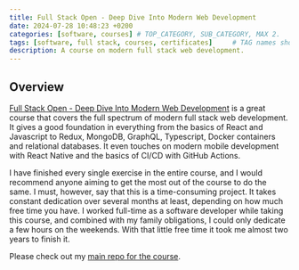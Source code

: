 ```yaml
---
title: Full Stack Open - Deep Dive Into Modern Web Development
date: 2024-07-28 10:48:23 +0200
categories: [software, courses] # TOP_CATEGORY, SUB_CATEGORY, MAX 2.
tags: [software, full stack, courses, certificates]     # TAG names should always be lowercase.
description: A course on modern full stack web development.
---
```


## Overview

[Full Stack Open - Deep Dive Into Modern Web Development](https://fullstackopen.com/en/) is a great course that covers the full spectrum of modern full stack web development. It gives a good foundation in everything from the basics of React and Javascript to Redux, MongoDB, GraphQL, Typescript, Docker containers and relational databases. It even touches on modern mobile development with React Native and the basics of CI/CD with GitHub Actions.

I have finished every single exercise in the entire course, and I would recommend anyone aiming to get the most out of the course
to do the same. I must, however, say that this is a time-consuming project.
It takes constant dedication over several months at least, depending on how much free time you have. I worked full-time
as a software developer while taking this course, and combined with my family obligations, I could only dedicate a few hours
on the weekends. With that little free time it took me almost two years to finish it.

Please check out my [main repo for the course](https://github.com/aljazkovac/fullstackopen-part0-to-part9-react-graphql-ts).

[//]: # (In this post I will summarize and review the entire course, hoping to provide some valuable information to others who)

[//]: # (are going down the same road.)
